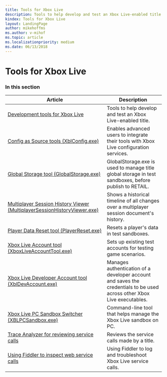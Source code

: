 ```yaml
---
title: Tools for Xbox Live
description: Tools to help develop and test an Xbox Live-enabled title.
kindex: Tools for Xbox Live
layout: LandingPage
author: mikehoffms
ms.author: v-mihof
ms.topic: article
ms.localizationpriority: medium
ms.date: 06/13/2018
---
```


# Tools for Xbox Live


### In this section

| Article | Description |
|---------|-------------|
| [Development tools for Xbox Live](live-tools.md) | Tools to help develop and test an Xbox Live-enabled title. |
| [Config as Source tools (XblConfig.exe)](live-config-as-source.md) | Enables advanced users to integrate their tools with Xbox Live configuration services. |
| [Global Storage tool (GlobalStorage.exe)](live-global-storage-tool.md) | GlobalStorage.exe is used to manage title global storage in test sandboxes, before publish to RETAIL. |
| [Multiplayer Session History Viewer (MultiplayerSessionHistoryViewer.exe)](live-mp-session-history-viewer.md) | Shows a historical timeline of all changes over a multiplayer session document's history. |
| [Player Data Reset tool (PlayerReset.exe)](live-player-data-reset.md) | Resets a player's data in test sandboxes. |
| [Xbox Live Account tool (XboxLiveAccountTool.exe)](live-xbox-live-account-tool.md) | Sets up existing test accounts for testing game scenarios. |
| [Xbox Live Developer Account tool (XblDevAccount.exe)](live-dev-account-tool.md) | Manages authentication of a developer account and saves the credentials to be used across other Xbox Live executables. |
| [Xbox Live PC Sandbox Switcher (XBLPCSandbox.exe)](live-pc-sandbox-switcher.md) | Command-line tool that helps manage the Xbox Live sandbox on PC. |
| [Trace Analyzer for reviewing service calls](live-trace-analyzer.md) | Reviews the service calls made by a title. |
| [Using Fiddler to inspect web service calls](live-fiddler-inspect-web-calls.md) | Using Fiddler to log and troubleshoot Xbox Live service calls. |
